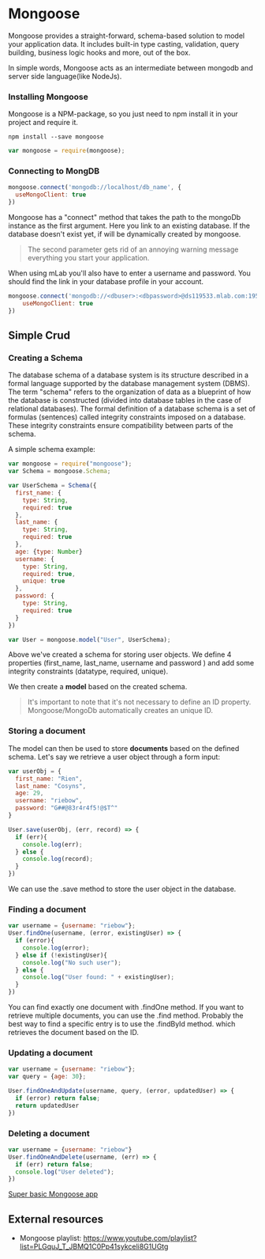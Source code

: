 Mongoose
===
Mongoose provides a straight-forward, schema-based solution to model your application data. It includes built-in type casting, validation, query building, business logic hooks and more, out of the box.

In simple words, Mongoose acts as an intermediate between mongodb and server side language(like NodeJs). 

### Installing Mongoose

Mongoose is a NPM-package, so you just need to npm install it in your project and require it.

`npm install --save mongoose`

```javascript
var mongoose = require(mongoose);
```

### Connecting to MongDB

```javascript
mongoose.connect('mongodb://localhost/db_name', {
  useMongoClient: true
})
```

Mongoose has a "connect" method that takes the path to the mongoDb instance as the first argument. Here you link to an existing database. If the database doesn't exist yet, if will be dynamically created by mongoose.

> The second parameter gets rid of an annoying warning message everything you start your application.

When using mLab you'll also have to enter a username and password. You should find the link in your database profile in your account.

```javascript
mongoose.connect('mongodb://<dbuser>:<dbpassword>@ds119533.mlab.com:19533/db_name', {
    useMongoClient: true
})
```

Simple Crud
---

### Creating a Schema

The database schema of a database system is its structure described in a formal language supported by the database management system (DBMS). The term "schema" refers to the organization of data as a blueprint of how the database is constructed (divided into database tables in the case of relational databases). The formal definition of a database schema is a set of formulas (sentences) called integrity constraints imposed on a database. These integrity constraints ensure compatibility between parts of the schema.

A simple schema example:

```javascript
var mongoose = require("mongoose");
var Schema = mongoose.Schema;

var UserSchema = Schema({
  first_name: {
    type: String,
    required: true
  },
  last_name: {
    type: String,
    required: true
  },
  age: {type: Number}
  username: {
    type: String,
    required: true,
    unique: true
  },
  password: {
    type: String,
    required: true
  }
})

var User = mongoose.model("User", UserSchema);
```
Above we've created a schema for storing user objects. We define 4 properties (first\_name, last\_name, username and password ) and add some integrity constraints (datatype, required, unique).

We then create a **model** based on the created schema.

> It's important to note that it's not necessary to define an ID property. Mongoose/MongoDb automatically creates an unique ID.

### Storing a document

The model can then be used to store **documents** based on the defined schema. Let's say we retrieve a user object through a form input:

```javascript
var userObj = {
  first_name: "Rien",
  last_name: "Cosyns",
  age: 29,
  username: "riebow",
  password: "G##@83r4r4f5!@$T^" 
}

User.save(userObj, (err, record) => {
  if (err){
    console.log(err);
  } else {
    console.log(record);
  }
})
``` 

We can use the .save method to store the user object in the database.

### Finding a document

```javascript
var username = {username: "riebow"};
User.findOne(username, (error, existingUser) => {
  if (error){
    console.log(error);
  } else if (!existingUser){
    console.log("No such user");
  } else {
    console.log("User found: " + existingUser);
  } 
})
```

You can find exactly one document with .findOne method. If you want to retrieve multiple documents, you can use the .find method. Probably the best way to find a specific entry is to use the .findById method. which retrieves the document based on the ID.

### Updating a document

```javascript
var username = {username: "riebow"};
var query = {age: 30};

User.findOneAndUpdate(username, query, (error, updatedUser) => {
  if (error) return false;
  return updatedUser
})
```

### Deleting a document

```javascript
var username = {username: "riebow"}
User.findOneAndDelete(username, (err) => {
  if (err) return false;
  console.log("User deleted"); 
})
```

[Super basic Mongoose app](https://github.com/jankeLearning/content-code/tree/master/Week%2006/super-basic-mongoose-app)
  
External resources
----
+ Mongoose playlist: https://www.youtube.com/playlist?list=PLGquJ_T_JBMQ1C0Pp41sykceli8G1UGtg